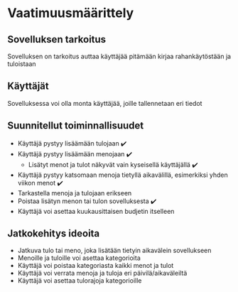 # Vaatimuusmäärittely

## Sovelluksen tarkoitus

Sovelluksen on tarkoitus auttaa käyttäjää pitämään kirjaa rahankäytöstään ja tuloistaan

## Käyttäjät

Sovelluksessa voi olla monta käyttäjää, joille tallennetaan eri tiedot

## Suunnitellut toiminnallisuudet

- Käyttäjä pystyy lisäämään tulojaan :heavy_check_mark:
- Käyttäjä pystyy lisäämään menojaan :heavy_check_mark:
	- Lisätyt menot ja tulot näkyvät vain kyseisellä käyttäjällä :heavy_check_mark:
- Käyttäjä pystyy katsomaan menoja tietyllä aikavälillä, esimerkiksi yhden viikon menot :heavy_check_mark:
- Tarkastella menoja ja tulojaan erikseen 
- Poistaa lisätyn menon tai tulon sovelluksesta :heavy_check_mark:
- Käyttäjä voi asettaa kuukausittaisen budjetin itselleen 


## Jatkokehitys ideoita

- Jatkuva tulo tai meno, joka lisätään tietyin aikavälein sovellukseen
- Menoille ja tuloille voi asettaa kategorioita
- Käyttäjä voi poistaa kategoriasta kaikki menot ja tulot
- Käyttäjä voi verrata menoja ja tuloja eri päivilä/aikaväleiltä
- Käyttäjä voi asettaa tulorajoja kategorioille
